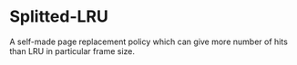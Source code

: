 # Splitted-LRU
A self-made page replacement policy which can give more number of hits than LRU in particular frame size.
